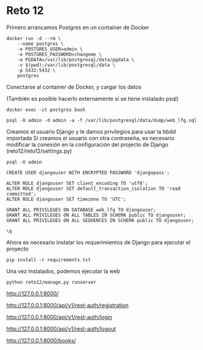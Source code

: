 # Reto 12

Primero arrancamos Postgres en un container de Docker

```
docker run -d --rm \
    --name postgres \ 
    -e POSTGRES_USER=admin \
    -e POSTGRES_PASSWORD=changeme \
    -e PGDATA=/var/lib/postgresql/data/pgdata \
    -v $(pwd):/var/lib/postgresql/data \
    -p 5432:5432 \
    postgres
```

Conectarse al container de Docker, y cargar los datos

(También es posible hacerlo externamente si se tiene instalado psql)

```
docker exec -it postgres bash

psql -U admin -d admin -a -f /var/lib/postgresql/data/dump/web_lfg.sql
```

Creamos el usuario Django y le damos privilegios para usar la bbdd importada
Si creamos el usuario con otra contraseña, es necesario modificar la conexión en la configuración del projecto de Django
(reto12/reto12/settings.py)

```
psql -U admin 

CREATE USER djangouser WITH ENCRYPTED PASSWORD 'djangopass';

ALTER ROLE djangouser SET client_encoding TO 'utf8';
ALTER ROLE djangouser SET default_transaction_isolation TO 'read committed';
ALTER ROLE djangouser SET timezone TO 'UTC';

GRANT ALL PRIVILEGES ON DATABASE web_lfg TO djangouser;
GRANT ALL PRIVILEGES ON ALL TABLES IN SCHEMA public TO djangouser;
GRANT ALL PRIVILEGES ON ALL SEQUENCES IN SCHEMA public TO djangouser;

\q
```

Ahora es necesario instalar los requerimientos de Django para ejecutar el proyecto

```
pip install -r requirements.txt
```

Una vez instalados, podemos ejecutar la web

```
python reto12/manage.py runserver
```


http://127.0.0.1:8000/

http://127.0.0.1:8000/api/v1/rest-auth/registration

http://127.0.0.1:8000/api/v1/rest-auth/login

http://127.0.0.1:8000/api/v1/rest-auth/logout

http://127.0.0.1:8000/books/